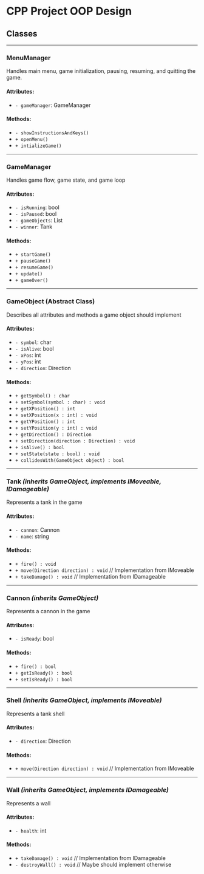 # **CPP Project OOP Design**
## **Classes**

---

### **MenuManager**  
Handles main menu, game initialization, pausing, resuming, and quitting the game.

#### **Attributes**:
- `- gameManager`: GameManager   

#### **Methods**:
- `- showInstructionsAndKeys()`
- `+ openMenu()`
- `+ intializeGame()`


---

### **GameManager**  
Handles game flow, game state, and game loop

#### **Attributes**:
- `- isRunning`: bool  
- `- isPaused`: bool  
- `- gameObjects`: List<GameObject>
- `- winner`: Tank

#### **Methods**:
- `+ startGame()`
- `+ pauseGame()`
- `+ resumeGame()`
- `+ update()` 
- `+ gameOver()`


---

### **GameObject (Abstract Class)**  
Describes all attributes and methods a game object should implement  

#### **Attributes**:
- `- symbol`: char  
- `- isAlive`: bool  
- `- xPos`: int  
- `- yPos`: int  
- `- direction`: Direction    

#### **Methods**:
- `+ getSymbol() : char`  
- `+ setSymbol(symbol : char) : void`  
- `+ getXPosition() : int`  
- `+ setXPosition(x : int) : void`  
- `+ getYPosition() : int`  
- `+ setYPosition(y : int) : void`  
- `+ getDirection() : Direction`  
- `+ setDirection(direction : Direction) : void`  
- `+ isAlive() : bool`  
- `+ setState(state : bool) : void`
- `+ collidesWith(GameObject object) : bool`

---

### **Tank** *(inherits GameObject, implements IMoveable, IDamageable)*  
Represents a tank in the game  

#### **Attributes**:
- `- cannon`: Cannon 
- `- name`: string

#### **Methods**:
- `+ fire() : void`  
- `+ move(Direction direction) : void` // Implementation from IMoveable  
- `+ takeDamage() : void` // Implementation from IDamageable  

---

### **Cannon** *(inherits GameObject)*  
Represents a cannon in the game  

#### **Attributes**:
- `- isReady`: bool  

#### **Methods**:
- `+ fire() : bool`  
- `+ getIsReady() : bool`  
- `+ setIsReady() : bool`  

---

### **Shell** *(inherits GameObject, implements IMoveable)*  
Represents a tank shell  

#### **Attributes**:
- `- direction`: Direction  

#### **Methods**:
- `+ move(Direction direction) : void` // Implementation from IMoveable  

---

### **Wall** *(inherits GameObject, implements IDamageable)*  
Represents a wall  

#### **Attributes**:
- `- health`: int  

#### **Methods**:
- `+ takeDamage() : void` // Implementation from IDamageable  
- `- destroyWall() : void` // Maybe should implement otherwise  
